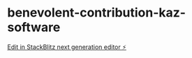 # benevolent-contribution-kaz-software

[Edit in StackBlitz next generation editor ⚡️](https://stackblitz.com/~/github.com/AunikIslam/benevolent-contribution-kaz-software)